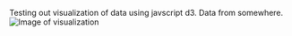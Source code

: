 Testing out visualization of data using javscript d3.
Data from somewhere.
![Image of visualization](https://i.imgur.com/thqSCSs.png)
